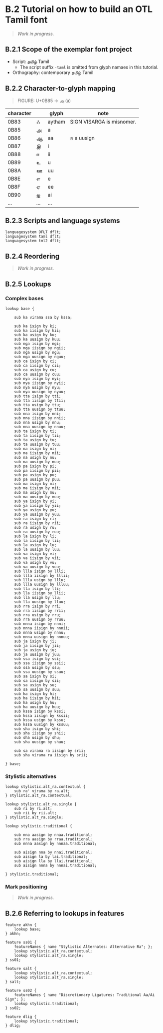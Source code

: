 # B.2 Tutorial on how to build an OTL Tamil font

> _Work in progress._

## B.2.1 Scope of the exemplar font project

- Script: தமிழ் Tamil
    - The script suffix `-taml` is omitted from glyph namaes in this tutorial.
- Orthography: contemporary தமிழ் Tamil

## B.2.2 Character-to-glyph mapping

> FIGURE: U+0B85 → அ (a)

character | | glyph | note
-- | -- | -- | --
0B83 | ஃ | aytham | SIGN VISARGA is misnomer.
0B85 | அ | a |
0B86 | ஆ | aa | ≈ a uusign
0B87 | இ | i |
0B88 | ஈ | ii |
0B89 | உ | u |
0B8A | ஊ | uu |
0B8E | எ | e |
0B8F | ஏ | ee |
0B90 | ஐ | ai |
… | … | … |

## B.2.3 Scripts and language systems

```
languagesystem DFLT dflt;
languagesystem taml dflt;
languagesystem tml2 dflt;
```

## B.2.4 Reordering

> _Work in progress._

## B.2.5 Lookups

### Complex bases

```
lookup base {

    sub ka virama ssa by kssa;

    sub ka isign by ki;
    sub ka iisign by kii;
    sub ka usign by ku;
    sub ka uusign by kuu;
    sub nga isign by ngi;
    sub nga iisign by ngii;
    sub nga usign by ngu;
    sub nga uusign by nguu;
    sub ca isign by ci;
    sub ca iisign by cii;
    sub ca usign by cu;
    sub ca uusign by cuu;
    sub nya isign by nyi;
    sub nya iisign by nyii;
    sub nya usign by nyu;
    sub nya uusign by nyuu;
    sub tta isign by tti;
    sub tta iisign by ttii;
    sub tta usign by ttu;
    sub tta uusign by ttuu;
    sub nna isign by nni;
    sub nna iisign by nnii;
    sub nna usign by nnu;
    sub nna uusign by nnuu;
    sub ta isign by ti;
    sub ta iisign by tii;
    sub ta usign by tu;
    sub ta uusign by tuu;
    sub na isign by ni;
    sub na iisign by nii;
    sub na usign by nu;
    sub na uusign by nuu;
    sub pa isign by pi;
    sub pa iisign by pii;
    sub pa usign by pu;
    sub pa uusign by puu;
    sub ma isign by mi;
    sub ma iisign by mii;
    sub ma usign by mu;
    sub ma uusign by muu;
    sub ya isign by yi;
    sub ya iisign by yii;
    sub ya usign by yu;
    sub ya uusign by yuu;
    sub ra isign by ri;
    sub ra iisign by rii;
    sub ra usign by ru;
    sub ra uusign by ruu;
    sub la isign by li;
    sub la iisign by lii;
    sub la usign by lu;
    sub la uusign by luu;
    sub va isign by vi;
    sub va iisign by vii;
    sub va usign by vu;
    sub va uusign by vuu;
    sub llla isign by llli;
    sub llla iisign by lllii;
    sub llla usign by lllu;
    sub llla uusign by llluu;
    sub lla isign by lli;
    sub lla iisign by llii;
    sub lla usign by llu;
    sub lla uusign by lluu;
    sub rra isign by rri;
    sub rra iisign by rrii;
    sub rra usign by rru;
    sub rra uusign by rruu;
    sub nnna isign by nnni;
    sub nnna iisign by nnnii;
    sub nnna usign by nnnu;
    sub nnna uusign by nnnuu;
    sub ja isign by ji;
    sub ja iisign by jii;
    sub ja usign by ju;
    sub ja uusign by juu;
    sub ssa isign by ssi;
    sub ssa iisign by ssii;
    sub ssa usign by ssu;
    sub ssa uusign by ssuu;
    sub sa isign by si;
    sub sa iisign by sii;
    sub sa usign by su;
    sub sa uusign by suu;
    sub ha isign by hi;
    sub ha iisign by hii;
    sub ha usign by hu;
    sub ha uusign by huu;
    sub kssa isign by kssi;
    sub kssa iisign by kssii;
    sub kssa usign by kssu;
    sub kssa uusign by kssuu;
    sub sha isign by shi;
    sub sha iisign by shii;
    sub sha usign by shu;
    sub sha uusign by shuu;

    sub sa virama ra iisign by srii;
    sub sha virama ra iisign by srii;

} base;
```

### Stylistic alternatives

```
lookup stylistic.alt_ra.contextual {
    sub ra' virama by ra.alt;
} stylistic.alt_ra.contextual;

lookup stylistic.alt_ra.single {
    sub ri by ri.alt;
    sub rii by rii.alt;
} stylistic.alt_ra.single;
```

```
lookup stylistic.traditional {

    sub nna aasign by nnaa.traditional;
    sub rra aasign by rraa.traditional;
    sub nnna aasign by nnnaa.traditional;

    sub aisign nna by nnai.traditional;
    sub aisign la by lai.traditional;
    sub aisign lla by llai.traditional;
    sub aisign nnna by nnnai.traditional;

} stylistic.traditional;
```

### Mark positioning

> _Work in progress._

## B.2.6 Referring to lookups in features

```
feature akhn {
    lookup base;
} akhn;

feature ss01 {
    featureNames { name "Stylistic Alternates: Alternative Ra"; };
    lookup stylistic.alt_ra.contextual;
    lookup stylistic.alt_ra.single;
} ss01;

feature salt {
    lookup stylistic.alt_ra.contextual;
    lookup stylistic.alt_ra.single;
} salt;

feature ss02 {
    featureNames { name "Discretionary Ligatures: Traditional Aa/Ai Sign"; };
    lookup stylistic.traditional;
} ss02;

feature dlig {
    lookup stylistic.traditional;
} dlig;
```
